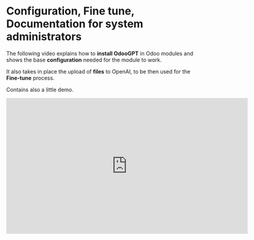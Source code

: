 # Configuration, Fine tune, Documentation for system administrators

The following video explains how to **install OdooGPT** in Odoo modules and shows the base 
**configuration** needed for the module to work. 

It also takes in place the upload of **files** to OpenAI, to be then used for the **Fine-tune** 
process. 

Contains also a little demo. 

<iframe
    width="640"
    height="360"
    src="https://www.youtube.com/embed/HBZ-pHthh4g"
    frameborder="0"
    allow="autoplay; encrypted-media"
    allowfullscreen
>
</iframe>
